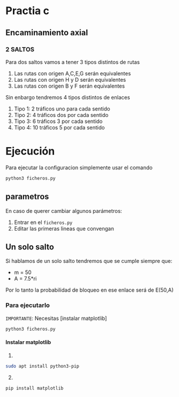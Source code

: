 # Practia c
## Encaminamiento axial
### 2 SALTOS
Para dos saltos vamos a tener 3 tipos distintos de rutas
1. Las rutas con origen A,C,E,G serán equivalentes 
2. Las rutas con origen H y D serán equivalentes
3. Las rutas con origen B y F serán equivalentes

Sin enbargo tendremos 4 tipos distintos de enlaces 
1. Tipo 1: 2 tráficos uno para cada sentido
2. Tipo 2: 4 tráficos dos por cada sentido
3. Tipo 3: 6 tráficos 3 por cada sentido
4. Tipo 4: 10 tráficos 5 por cada sentido

# Ejecución
Para ejecutar la configuracion simplemente usar el comando
```bash
python3 ficheros.py
```

## parametros
En caso de querer cambiar algunos parámetros:
1. Entrar en el `ficheros.py`
2. Editar las primeras lineas que convengan

## Un solo salto
Si hablamos de un solo salto tendremos que se cumple siempre que:
- m = 50
- A = 7.5*ri

Por lo tanto la probabilidad de bloqueo en  ese enlace será de E(50,A)


### Para ejecutarlo 
`IMPORTANTE`: Necesitas [instalar matplotlib]
```bash
python3 ficheros.py
```

#### Instalar matplotlib
1. 
```bash
sudo apt install python3-pip
```
2. 
```bash
pip install matplotlib
```